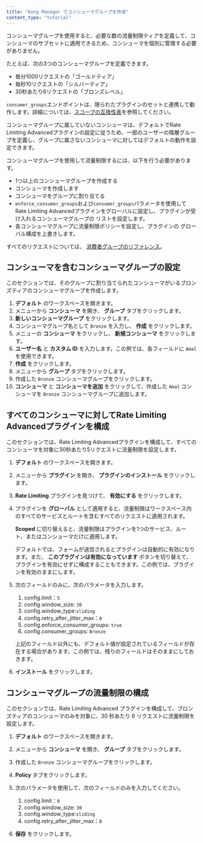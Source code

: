 ```yaml
---
title: "Kong Manager でコンシューマグループを作成"
content_type: "tutorial"
---
```

コンシューマグループを使用すると、必要な数の流量制限ティアを定義して、コンシューマのサブセットに適用できるため、コンシューマを個別に管理する必要がありません。

たとえば、次の3つのコンシューマグループを定義できます。

* 毎分1000リクエストの「ゴールドティア」
* 毎秒10リクエストの「シルバーティア」
* 30秒あたり6リクエストの「ブロンズレベル」

`consumer_groups`エンドポイントは、限られたプラグインのセットと連携して動作します。詳細については、[スコープの互換性表](/hub/plugins/compatibility/#scopes)を参照してください。

コンシューマグループに属していないコンシューマは、デフォルトでRate Limiting Advancedプラグインの設定に従うため、一部のユーザーの階層グループを定義し、グループに属さないコンシューマに対してはデフォルトの動作を設定できます。

コンシューマグループを使用して流量制限するには、以下を行う必要があります。

* 1つ以上のコンシューマグループを作成する
* コンシューマを作成します
* コンシューマをグループに割り当てる
* `enforce_consumer_groups`および`consumer_groups`パラメータを使用して Rate Limiting Advancedプラグインをグローバルに設定し、プラグインが受け入れるコンシューマグループの リストを設定します。
* 各コンシューマグループに流量制限ポリシーを設定し、プラグインの グローバル構成を上書きします。

すべてのリクエストについては、
[消費者グループのリファレンス](/gateway/api/admin-ee/3.3.0.x/#/consumer_groups/get-consumer_groups)。

コンシューマを含むコンシューマグループの設定
----------------------

このセクションでは、そのグループに割り当てられたコンシューマがいるブロンズティアのコンシューマグループを作成します。

1. **デフォルト** のワークスペースを開きます。
2. メニューから **コンシューマ** を開き、 **グループ** タブをクリックします。
3. **新しいコンシューマグループ** をクリックします。
4. コンシューマグループ名として `Bronze` を入力し、 **作成** をクリックします。
5. メニューの **コンシューマ** をクリックし、 **新規コンシューマ** をクリックします。
6. **ユーザー名** と **カスタム ID** を入力します。この例では、各フィールドに `Amal` を使用できます。
7. **作成** をクリックします。
8. メニューから **グループ** タブをクリックします。
9. 作成した `Bronze` コンシューマグループをクリックします。
10. **コンシューマ** と **コンシューマを追加** をクリックして、作成した `Amal` コンシューマを `Bronze` コンシューマグループに追加します。

すべてのコンシューマに対してRate Limiting Advancedプラグインを構成
--------------------------------------------

このセクションでは、Rate Limiting Advancedプラグインを構成して、すべてのコンシューマを対象に30秒あたり5リクエストに流量制限を設定します。

1. **デフォルト** のワークスペースを開きます。

2. メニューから **プラグイン** を開き、 **プラグインのインストール** をクリックします。

3. **Rate Limiting** プラグインを見つけて、 **有効にする** をクリックします。

4. プラグインを **グローバル** として適用すると、流量制限はワークスペース内のすべてのサービスとルートを含むすべてのリクエストに適用されます。

   **Scoped** に切り替えると、流量制限はプラグインを1つのサービス、ルート、またはコンシューマだけに適用します。

   デフォルトでは、フォームが送信されるとプラグインは自動的に有効になります。また、 **このプラグインは有効になっています** ボタンを切り替えて、プラグインを有効にせずに構成することもできます。この例では、プラグインを有効のままにします。
5. 次のフィールドのみに、次のパラメータを入力します。

   1. config.limit：`5`
   2. config.window\_size: `30`
   3. config.window\_type:`sliding`
   4. config.retry\_after\_jitter\_max：`0`
   5. config.enforce\_consumer\_groups: `true`
   6. config.consumer\_groups: `Bronze`

   上記のフィールド以外にも、デフォルト値が設定されているフィールドが存在する場合があります。この例では、残りのフィールドはそのままにしておきます。
6. **インストール** をクリックします。

コンシューマグループの流量制限の構成
------------------

このセクションでは、Rate Limiting Advanced プラグインを構成して、ブロンズティアのコンシューマのみを対象に、30 秒あたり 6 リクエストに流量制限を設定します。

1. **デフォルト** のワークスペースを開きます。
2. メニューから **コンシューマ** を開き、 **グループ** タブをクリックします。
3. 作成した `Bronze` コンシューマグループをクリックします。
4. **Policy** タブをクリックします。
5. 次のパラメータを使用して、次のフィールドのみを入力してください。 
   1. config.limit：`6`
   2. config.window\_size: `30`
   3. config.window\_type:`sliding`
   4. config.retry\_after\_jitter\_max：`0`

6. **保存** をクリックします。

